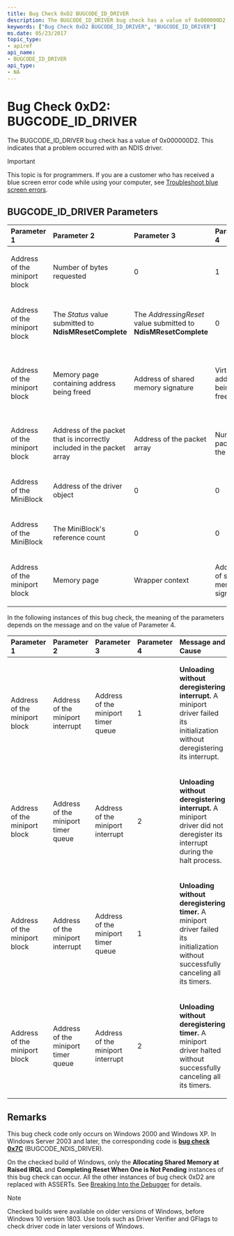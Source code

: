 ```yaml
---
title: Bug Check 0xD2 BUGCODE_ID_DRIVER
description: The BUGCODE_ID_DRIVER bug check has a value of 0x000000D2. This indicates that a problem occurred with an NDIS driver.
keywords: ["Bug Check 0xD2 BUGCODE_ID_DRIVER", "BUGCODE_ID_DRIVER"]
ms.date: 05/23/2017
topic_type:
- apiref
api_name:
- BUGCODE_ID_DRIVER
api_type:
- NA
---
```


# Bug Check 0xD2: BUGCODE\_ID\_DRIVER


The BUGCODE\_ID\_DRIVER bug check has a value of 0x000000D2. This indicates that a problem occurred with an NDIS driver.

> [!IMPORTANT]
> This topic is for programmers. If you are a customer who has received a blue screen error code while using your computer, see [Troubleshoot blue screen errors](https://www.windows.com/stopcode).


## BUGCODE\_ID\_DRIVER Parameters


<table>
<colgroup>
<col width="20%" />
<col width="20%" />
<col width="20%" />
<col width="20%" />
<col width="20%" />
</colgroup>
<thead>
<tr class="header">
<th align="left">Parameter 1</th>
<th align="left">Parameter 2</th>
<th align="left">Parameter 3</th>
<th align="left">Parameter 4</th>
<th align="left">Message and Cause</th>
</tr>
</thead>
<tbody>
<tr class="odd">
<td align="left"><p>Address of the miniport block</p></td>
<td align="left"><p>Number of bytes requested</p></td>
<td align="left"><p>0</p></td>
<td align="left"><p>1</p></td>
<td align="left"><p><strong>Allocating shared memory at raised IRQL.</strong> A driver called <strong>NdisMAllocateSharedMemory</strong> with IRQL &gt;= DISPATCH_LEVEL.</p></td>
</tr>
<tr class="even">
<td align="left"><p>Address of the miniport block</p></td>
<td align="left"><p>The <em>Status</em> value submitted to <strong>NdisMResetComplete</strong></p></td>
<td align="left"><p>The <em>AddressingReset</em> value submitted to <strong>NdisMResetComplete</strong></p></td>
<td align="left"><p>0</p></td>
<td align="left"><p><strong>Completing reset when one is not pending.</strong> A driver called <strong>NdisMResetComplete</strong>, but no reset was pending.</p></td>
</tr>
<tr class="odd">
<td align="left"><p>Address of the miniport block</p></td>
<td align="left"><p>Memory page containing address being freed</p></td>
<td align="left"><p>Address of shared memory signature</p></td>
<td align="left"><p>Virtual address being freed</p></td>
<td align="left"><p><strong>Freeing shared memory not allocated.</strong> A driver called <strong>NdisMFreeSharedMemory</strong> or <strong>NdisMFreeSharedMemoryAsync</strong> with an address that is not located in NDIS shared memory.</p></td>
</tr>
<tr class="even">
<td align="left"><p>Address of the miniport block</p></td>
<td align="left"><p>Address of the packet that is incorrectly included in the packet array</p></td>
<td align="left"><p>Address of the packet array</p></td>
<td align="left"><p>Number of packets in the array</p></td>
<td align="left"><p><strong>Indicating packet not owned by it.</strong> The miniport's packet array is corrupt.</p></td>
</tr>
<tr class="odd">
<td align="left"><p>Address of the MiniBlock</p></td>
<td align="left"><p>Address of the driver object</p></td>
<td align="left"><p>0</p></td>
<td align="left"><p>0</p></td>
<td align="left"><p><strong>NdisAddDevice: AddDevice</strong> called with a <strong>MiniBlock</strong> that is not on the <strong>NdisMiniDriverList</strong>.</p></td>
</tr>
<tr class="even">
<td align="left"><p>Address of the MiniBlock</p></td>
<td align="left"><p>The MiniBlock's reference count</p></td>
<td align="left"><p>0</p></td>
<td align="left"><p>0</p></td>
<td align="left"><p><strong>NdisMUnload: MiniBlock</strong> is getting unloaded but it is still on <strong>NdisMiniDriverList</strong>.</p></td>
</tr>
<tr class="odd">
<td align="left"><p>Address of the miniport block</p></td>
<td align="left"><p>Memory page</p></td>
<td align="left"><p>Wrapper context</p></td>
<td align="left"><p>Address of shared memory signature</p></td>
<td align="left"><p><strong>Overwrote past allocated shared memory.</strong> The address being written to is not located in NDIS shared memory.</p></td>
</tr>
</tbody>
</table>

 

In the following instances of this bug check, the meaning of the parameters depends on the message and on the value of Parameter 4.

<table>
<colgroup>
<col width="20%" />
<col width="20%" />
<col width="20%" />
<col width="20%" />
<col width="20%" />
</colgroup>
<thead>
<tr class="header">
<th align="left">Parameter 1</th>
<th align="left">Parameter 2</th>
<th align="left">Parameter 3</th>
<th align="left">Parameter 4</th>
<th align="left">Message and Cause</th>
</tr>
</thead>
<tbody>
<tr class="odd">
<td align="left"><p>Address of the miniport block</p></td>
<td align="left"><p>Address of the miniport interrupt</p></td>
<td align="left"><p>Address of the miniport timer queue</p></td>
<td align="left"><p>1</p></td>
<td align="left"><p><strong>Unloading without deregistering interrupt.</strong> A miniport driver failed its initialization without deregistering its interrupt.</p></td>
</tr>
<tr class="even">
<td align="left"><p>Address of the miniport block</p></td>
<td align="left"><p>Address of the miniport timer queue</p></td>
<td align="left"><p>Address of the miniport interrupt</p></td>
<td align="left"><p>2</p></td>
<td align="left"><p><strong>Unloading without deregistering interrupt.</strong> A miniport driver did not deregister its interrupt during the halt process.</p></td>
</tr>
<tr class="odd">
<td align="left"><p>Address of the miniport block</p></td>
<td align="left"><p>Address of the miniport interrupt</p></td>
<td align="left"><p>Address of the miniport timer queue</p></td>
<td align="left"><p>1</p></td>
<td align="left"><p><strong>Unloading without deregistering timer.</strong> A miniport driver failed its initialization without successfully canceling all its timers.</p></td>
</tr>
<tr class="even">
<td align="left"><p>Address of the miniport block</p></td>
<td align="left"><p>Address of the miniport timer queue</p></td>
<td align="left"><p>Address of the miniport interrupt</p></td>
<td align="left"><p>2</p></td>
<td align="left"><p><strong>Unloading without deregistering timer.</strong> A miniport driver halted without successfully canceling all its timers.</p></td>
</tr>
</tbody>
</table>

 

## Remarks

This bug check code only occurs on Windows 2000 and Windows XP. In Windows Server 2003 and later, the corresponding code is [**bug check 0x7C**](bug-check-0x7c--bugcode-ndis-driver.md) (BUGCODE\_NDIS\_DRIVER).

On the checked build of Windows, only the **Allocating Shared Memory at Raised IRQL** and **Completing Reset When One is Not Pending** instances of this bug check can occur. All the other instances of bug check 0xD2 are replaced with ASSERTs. See [Breaking Into the Debugger](breaking-into-the-debugger.md) for details.

> [!NOTE]
> Checked builds were available on older versions of Windows, before Windows 10 version 1803.
> Use tools such as Driver Verifier and GFlags to check driver code in later versions of Windows.
 

 




